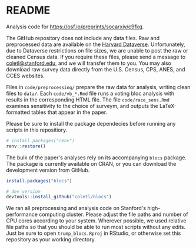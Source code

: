 # README

Analysis code for https://osf.io/preprints/socarxiv/c9fkg.

The GitHub repository does not include any data files. Raw and preprocessed data are available on the [Harvard Dataverse](https://doi.org/10.7910/DVN/2ZV5X2). Unfortunately, due to Dataverse restrictions on file sizes, we are unable to post the raw or cleaned Census data. If you require these files, please send a message to coletl@stanford.edu, and we will transfer them to you. You may also download raw survey data directly from the U.S. Census, CPS, ANES, and CCES websites.

Files in `code/preprocessing/` prepare the raw data for analysis, writing clean files to `data/`. Each `code/vb_*.Rmd` file runs a voting bloc analysis with results in the corresponding HTML file. The file `code/race_sens.Rmd` examines sensitivity to the choice of surveym, and outputs the LaTeX-formatted tables that appear in the paper.

Please be sure to install the package dependecies before running any scripts in this repositiory.

```r
# install.packages("renv")
renv::restore()
```

The bulk of the paper's analyses rely on its accompanying `blocs` package. The package is currently available on CRAN, or you can download the development version from GitHub.
```r
install.packages("blocs")

# dev version
devtools::install_github("coletl/blocs")
```

We ran all preprocessing and analysis code on Stanford's high-performance computing cluster. Please adjust the file paths and number of CPU cores according to your system. Wherever possible, we used relative file paths so that you should be able to run most scripts without any edits. Just be sure to open `trump_blocs.Rproj` in RStudio, or otherwise set this repository as your working directory.
